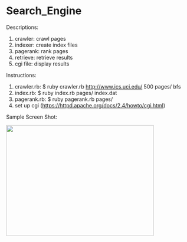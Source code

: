 # Search_Engine

Descriptions:
1. crawler: crawl pages
2. indexer: create index files 
3. pagerank: rank pages
4. retrieve: retrieve results
5. cgi file: display results

Instructions:
1. crawler.rb:
$ ruby crawler.rb http://www.ics.uci.edu/ 500 pages/ bfs
2. index.rb:
$ ruby index.rb pages/ index.dat
3. pagerank.rb:
$ ruby pagerank.rb pages/
4. set up cgi (https://httpd.apache.org/docs/2.4/howto/cgi.html)

Sample Screen Shot:

<img src="https://github.com/sijiey2/Search_Engine/blob/master/sampleIMG.png" width="400" height="300"/>
